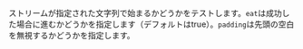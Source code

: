 ストリームが指定された文字列で始まるかどうかをテストします。`eat`は成功した場合に進むかどうかを指定します（デフォルトはtrue）。`padding`は先頭の空白を無視するかどうかを指定します。
